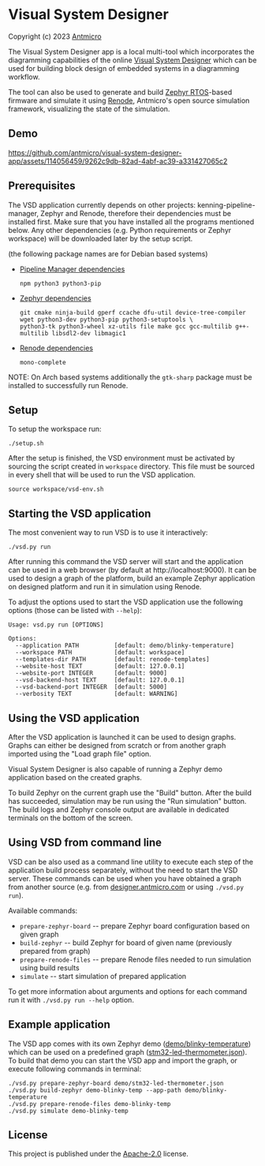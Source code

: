 # Visual System Designer

Copyright (c) 2023 [Antmicro](https://www.antmicro.com)

The Visual System Designer app is a local multi-tool which incorporates the diagramming capabilities of the online [Visual System Designer](https://designer.antmicro.com/) which can be used for building block design of embedded systems in a diagramming workflow.

The tool can also be used to generate and build [Zephyr RTOS](https://zephyrproject.org/)-based firmware and simulate it using [Renode](https://www.renode.io), Antmicro's open source simulation framework, visualizing the state of the simulation.

## Demo

https://github.com/antmicro/visual-system-designer-app/assets/114056459/9262c9db-82ad-4abf-ac39-a331427065c2

## Prerequisites

The VSD application currently depends on other projects: kenning-pipeline-manager, Zephyr and Renode, therefore their dependencies must be installed first.
Make sure that you have installed all the programs mentioned below.
Any other dependencies (e.g. Python requirements or Zephyr workspace) will be downloaded later by the setup script.

(the following package names are for Debian based systems)

* [Pipeline Manager dependencies](https://github.com/antmicro/kenning-pipeline-manager#prerequisites)

  ```
  npm python3 python3-pip
  ```
* [Zephyr dependencies](https://docs.zephyrproject.org/latest/develop/getting_started/index.html#install-dependencies)

  ```
  git cmake ninja-build gperf ccache dfu-util device-tree-compiler wget python3-dev python3-pip python3-setuptools \
  python3-tk python3-wheel xz-utils file make gcc gcc-multilib g++-multilib libsdl2-dev libmagic1
  ```
* [Renode dependencies](https://github.com/renode/renode#installing-dependencies)

  ```
  mono-complete
  ```

NOTE: On Arch based systems additionally the `gtk-sharp` package must be installed to successfully run Renode.

## Setup

To setup the workspace run:

```
./setup.sh
```

After the setup is finished, the VSD environment must be activated by sourcing the script created in `workspace` directory.
This file must be sourced in every shell that will be used to run the VSD application.

```
source workspace/vsd-env.sh
```

## Starting the VSD application

The most convenient way to run VSD is to use it interactively:

```
./vsd.py run
```

After running this command the VSD server will start and the application can be used in a web browser (by default at http://localhost:9000).
It can be used to design a graph of the platform, build an example Zephyr application on designed platform and run it in simulation using Renode.

To adjust the options used to start the VSD application use the following options (those can be listed with `--help`):

```
Usage: vsd.py run [OPTIONS]

Options:
  --application PATH          [default: demo/blinky-temperature]
  --workspace PATH            [default: workspace]
  --templates-dir PATH        [default: renode-templates]
  --website-host TEXT         [default: 127.0.0.1]
  --website-port INTEGER      [default: 9000]
  --vsd-backend-host TEXT     [default: 127.0.0.1]
  --vsd-backend-port INTEGER  [default: 5000]
  --verbosity TEXT            [default: WARNING]
```

## Using the VSD application

After the VSD application is launched it can be used to design graphs.
Graphs can either be designed from scratch or from another graph imported using the "Load graph file" option.

Visual System Designer is also capable of running a Zephyr demo application based on the created graphs.

To build Zephyr on the current graph use the "Build" button.
After the build has succeeded, simulation may be run using the "Run simulation" button.
The build logs and Zephyr console output are available in dedicated terminals on the bottom of the screen.

## Using VSD from command line

VSD can be also used as a command line utility to execute each step of the application build process separately, without the need to start the VSD server.
These commands can be used when you have obtained a graph from another source (e.g. from [designer.antmicro.com](https://designer.antmicro.com) or using `./vsd.py run`).

Available commands:

- `prepare-zephyr-board` -- prepare Zephyr board configuration based on given graph
- `build-zephyr` -- build Zephyr for board of given name (previously prepared from graph)
- `prepare-renode-files` -- prepare Renode files needed to run simulation using build results
- `simulate` -- start simulation of prepared application

To get more information about arguments and options for each command run it with `./vsd.py run --help` option.

## Example application

The VSD app comes with its own Zephyr demo ([demo/blinky-temperature](./demo/blinky-temperature/)) which can be used on a predefined graph ([stm32-led-thermometer.json](./demo/stm32-led-thermometer.json)).
To build that demo you can start the VSD app and import the graph, or execute following commands in terminal:

```
./vsd.py prepare-zephyr-board demo/stm32-led-thermometer.json
./vsd.py build-zephyr demo-blinky-temp --app-path demo/blinky-temperature
./vsd.py prepare-renode-files demo-blinky-temp
./vsd.py simulate demo-blinky-temp
```

## License

This project is published under the [Apache-2.0](LICENSE) license.
